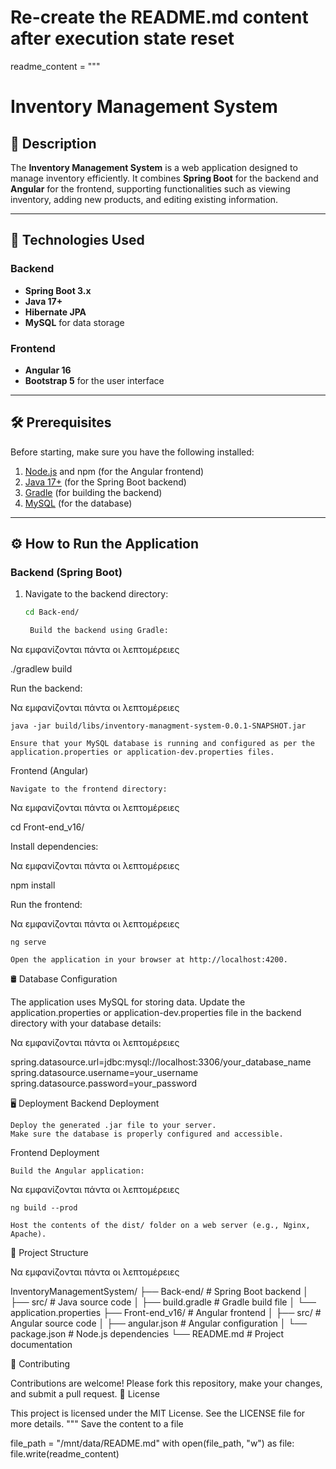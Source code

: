 # Re-create the README.md content after execution state reset
readme_content = """
# Inventory Management System

## 📖 Description
The **Inventory Management System** is a web application designed to manage inventory efficiently. It combines **Spring Boot** for the backend and **Angular** for the frontend, supporting functionalities such as viewing inventory, adding new products, and editing existing information.

---

## 🚀 Technologies Used

### Backend
- **Spring Boot 3.x**
- **Java 17+**
- **Hibernate JPA**
- **MySQL** for data storage

### Frontend
- **Angular 16**
- **Bootstrap 5** for the user interface

---

## 🛠️ Prerequisites

Before starting, make sure you have the following installed:

1. [Node.js](https://nodejs.org/) and npm (for the Angular frontend)
2. [Java 17+](https://adoptopenjdk.net/) (for the Spring Boot backend)
3. [Gradle](https://gradle.org/) (for building the backend)
4. [MySQL](https://www.mysql.com/) (for the database)

---

## ⚙️ How to Run the Application

### Backend (Spring Boot)
1. Navigate to the backend directory:
   ```bash
   cd Back-end/

    Build the backend using Gradle:

Να εμφανίζονται πάντα οι λεπτομέρειες

./gradlew build

Run the backend:

Να εμφανίζονται πάντα οι λεπτομέρειες

    java -jar build/libs/inventory-managment-system-0.0.1-SNAPSHOT.jar

    Ensure that your MySQL database is running and configured as per the application.properties or application-dev.properties files.

Frontend (Angular)

    Navigate to the frontend directory:

Να εμφανίζονται πάντα οι λεπτομέρειες

cd Front-end_v16/

Install dependencies:

Να εμφανίζονται πάντα οι λεπτομέρειες

npm install

Run the frontend:

Να εμφανίζονται πάντα οι λεπτομέρειες

    ng serve

    Open the application in your browser at http://localhost:4200.

🛢️ Database Configuration

The application uses MySQL for storing data. Update the application.properties or application-dev.properties file in the backend directory with your database details:

Να εμφανίζονται πάντα οι λεπτομέρειες

spring.datasource.url=jdbc:mysql://localhost:3306/your_database_name
spring.datasource.username=your_username
spring.datasource.password=your_password

🖥️ Deployment
Backend Deployment

    Deploy the generated .jar file to your server.
    Make sure the database is properly configured and accessible.

Frontend Deployment

    Build the Angular application:

Να εμφανίζονται πάντα οι λεπτομέρειες

    ng build --prod

    Host the contents of the dist/ folder on a web server (e.g., Nginx, Apache).

📂 Project Structure

Να εμφανίζονται πάντα οι λεπτομέρειες

InventoryManagementSystem/
├── Back-end/                # Spring Boot backend
│   ├── src/                 # Java source code
│   ├── build.gradle         # Gradle build file
│   └── application.properties
├── Front-end_v16/           # Angular frontend
│   ├── src/                 # Angular source code
│   ├── angular.json         # Angular configuration
│   └── package.json         # Node.js dependencies
└── README.md                # Project documentation

🤝 Contributing

Contributions are welcome! Please fork this repository, make your changes, and submit a pull request.
📄 License

This project is licensed under the MIT License. See the LICENSE file for more details. """
Save the content to a file

file_path = "/mnt/data/README.md" with open(file_path, "w") as file: file.write(readme_content)
